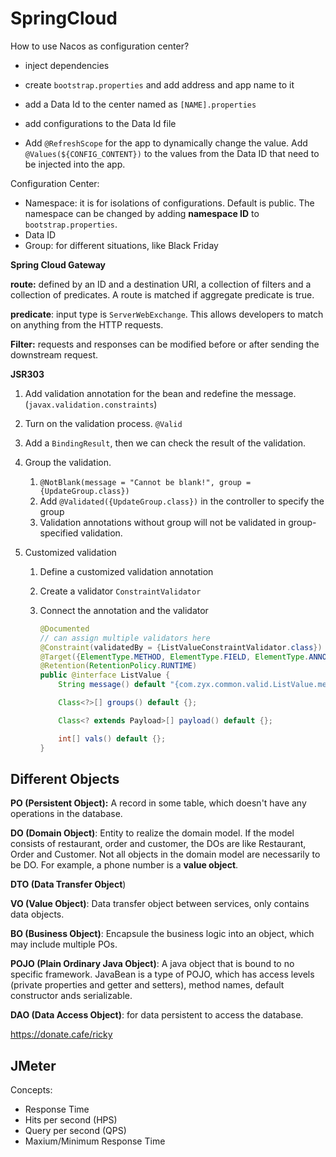 # SpringCloud

How to use Nacos as configuration center?

- inject dependencies 

- create `bootstrap.properties` and add address and app name to it

- add a Data Id to the center named as `[NAME].properties`

- add configurations to the Data Id file

- Add `@RefreshScope` for the app to dynamically change the value. Add `@Values(${CONFIG_CONTENT})`  to the values from the Data ID that need to be injected into the app.

Configuration Center:

- Namespace: it is for isolations of configurations. Default is public. The namespace can be changed by adding **namespace ID** to `bootstrap.properties`. 
- Data ID
- Group: for different situations, like Black Friday



**Spring Cloud Gateway**

**route:** defined by an ID and a destination URI, a collection of filters and a collection of predicates. A route is matched if aggregate predicate is true.

**predicate**: input type is `ServerWebExchange`. This allows developers to match on anything from the HTTP requests.

**Filter:** requests and responses can be modified before or after sending the downstream request.



**JSR303**

1. Add validation annotation for the bean and redefine the message. (`javax.validation.constraints`)

2. Turn on the validation process. `@Valid`

3. Add a `BindingResult`, then we can check the result of the validation.

4. Group the validation. 

   1. `@NotBlank(message = "Cannot be blank!", group = {UpdateGroup.class})`
   2. Add `@Validated({UpdateGroup.class})` in the controller to specify the group
   3. Validation annotations without group will not be validated in group-specified validation. 

5. Customized validation

   1. Define a customized validation annotation

   2. Create a validator `ConstraintValidator`

   3. Connect the annotation and the validator

      ```java
      @Documented
      // can assign multiple validators here
      @Constraint(validatedBy = {ListValueConstraintValidator.class})
      @Target({ElementType.METHOD, ElementType.FIELD, ElementType.ANNOTATION_TYPE, ElementType.CONSTRUCTOR, ElementType.PARAMETER, ElementType.TYPE_USE})
      @Retention(RetentionPolicy.RUNTIME)
      public @interface ListValue {
          String message() default "{com.zyx.common.valid.ListValue.message}";
      
          Class<?>[] groups() default {};
      
          Class<? extends Payload>[] payload() default {};
      
          int[] vals() default {};
      }
      ```

      

## Different Objects

**PO (Persistent Object):** A record in some table, which doesn't have any operations in the database.

**DO (Domain Object)**: Entity to realize the domain model. If the model consists of restaurant, order and customer, the DOs are like Restaurant, Order and Customer. Not all objects in the domain model are necessarily to be DO. For example, a phone number is a **value object**.

**DTO (Data Transfer Object**)

**VO (Value Object)**: Data transfer object between services, only contains data objects. 

**BO (Business Object)**: Encapsule the business logic into an object, which may include multiple POs.

**POJO (Plain Ordinary Java Object)**: A java object that is bound to no specific framework. JavaBean is a type of POJO, which has access levels (private properties and getter and setters), method names, default constructor ands serializable.

**DAO (Data Access Object)**: for data persistent to access the database.


https://donate.cafe/ricky



## JMeter

Concepts:

- Response Time
- Hits per second (HPS)
- Query per second (QPS)
- Maxium/Minimum Response Time 